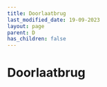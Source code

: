 ```yaml
---
title: Doorlaatbrug
last_modified_date: 19-09-2023
layout: page
parent: D
has_children: false
---
```


Doorlaatbrug
============

